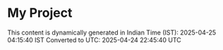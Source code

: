 # My Project

This content is dynamically generated in Indian Time (IST): 2025-04-25 04:15:40 IST
Converted to UTC: 2025-04-24 22:45:40 UTC
